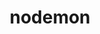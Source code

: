 ---
codehost: https://github.com/remy/nodemon
logohandle: nodemonio
other:
- name: OpenCollective
  url: https://opencollective.com/nodemon
sort: nodemon
title: nodemon
twitter: https://x.com/rem
website: https://nodemon.io/
---